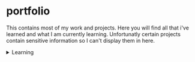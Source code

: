 # portfolio
This contains most of my work and projects. Here you will find all that i've learned and what I am currently learning. Unfortunatly certain projects contain sensitive information so I can't display them in here. 
<details>
  <summary>Learning</summary>
  In here you will find what I have learned recently. Beginning 2021 I got a new job as software developer so I started developing my skills in C family language and in APIs. I set a complete path for 2021 and maybe even 2022. There is a lot what i want to do. Below is a list of what I have learned.<br><br>
  <summary>C</summary>
  I started this off with a course called "Learning C" on LinkedIn learning. 
</details>
